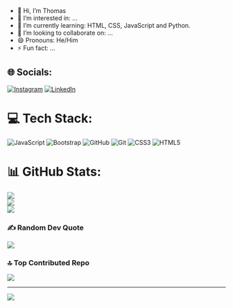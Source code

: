 - 👋 Hi, I’m Thomas
- 👀 I’m interested in: ...
- 🌱 I’m currently learning: HTML, CSS, JavaScript and Python.
- 💞️ I’m looking to collaborate on: ...
- 😄 Pronouns: He/Him
- ⚡ Fun fact: ...



## 🌐 Socials:
[![Instagram](https://img.shields.io/badge/Instagram-%23E4405F.svg?logo=Instagram&logoColor=white)](https://instagram.com/Cassette_94) [![LinkedIn](https://img.shields.io/badge/LinkedIn-%230077B5.svg?logo=linkedin&logoColor=white)](https://linkedin.com/in/xGodai) 

# 💻 Tech Stack:
![JavaScript](https://img.shields.io/badge/javascript-%23323330.svg?style=for-the-badge&logo=javascript&logoColor=%23F7DF1E) ![Bootstrap](https://img.shields.io/badge/bootstrap-%238511FA.svg?style=for-the-badge&logo=bootstrap&logoColor=white) ![GitHub](https://img.shields.io/badge/github-%23121011.svg?style=for-the-badge&logo=github&logoColor=white) ![Git](https://img.shields.io/badge/git-%23F05033.svg?style=for-the-badge&logo=git&logoColor=white) ![CSS3](https://img.shields.io/badge/css3-%231572B6.svg?style=for-the-badge&logo=css3&logoColor=white) ![HTML5](https://img.shields.io/badge/html5-%23E34F26.svg?style=for-the-badge&logo=html5&logoColor=white)
# 📊 GitHub Stats:
![](https://github-readme-stats.vercel.app/api?username=xGodai&theme=dark&hide_border=false&include_all_commits=false&count_private=false)<br/>
![](https://nirzak-streak-stats.vercel.app/?user=xGodai&theme=dark&hide_border=false)<br/>
![](https://github-readme-stats.vercel.app/api/top-langs/?username=xGodai&theme=dark&hide_border=false&include_all_commits=false&count_private=false&layout=compact)

### ✍️ Random Dev Quote
![](https://quotes-github-readme.vercel.app/api?type=horizontal&theme=radical)

### 🔝 Top Contributed Repo
![](https://github-contributor-stats.vercel.app/api?username=xGodai&limit=5&theme=dark&combine_all_yearly_contributions=true)

---
[![](https://visitcount.itsvg.in/api?id=xGodai&icon=0&color=0)](https://visitcount.itsvg.in)

<!-- Proudly created with GPRM ( https://gprm.itsvg.in ) -->
